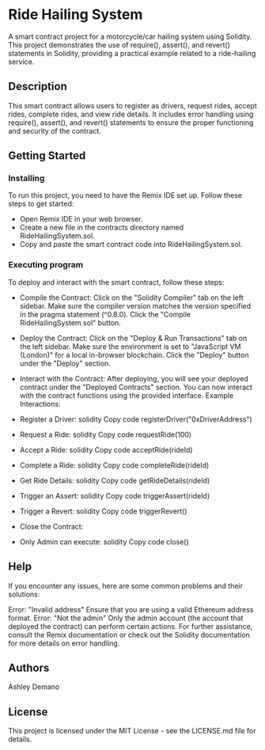# Ride Hailing System

A smart contract project for a motorcycle/car hailing system using Solidity. This project demonstrates the use of require(), assert(), and revert() statements in Solidity, providing a practical example related to a ride-hailing service.

## Description

This smart contract allows users to register as drivers, request rides, accept rides, complete rides, and view ride details. It includes error handling using require(), assert(), and revert() statements to ensure the proper functioning and security of the contract.

## Getting Started

### Installing

To run this project, you need to have the Remix IDE set up. Follow these steps to get started:

* Open Remix IDE in your web browser.
* Create a new file in the contracts directory named RideHailingSystem.sol.
* Copy and paste the smart contract code into RideHailingSystem.sol.

### Executing program

To deploy and interact with the smart contract, follow these steps:

* Compile the Contract:
Click on the "Solidity Compiler" tab on the left sidebar.
Make sure the compiler version matches the version specified in the pragma statement (^0.8.0).
Click the "Compile RideHailingSystem.sol" button.

* Deploy the Contract:
Click on the "Deploy & Run Transactions" tab on the left sidebar.
Make sure the environment is set to "JavaScript VM (London)" for a local in-browser blockchain.
Click the "Deploy" button under the "Deploy" section.

* Interact with the Contract:
After deploying, you will see your deployed contract under the "Deployed Contracts" section.
You can now interact with the contract functions using the provided interface.
Example Interactions:

* Register a Driver:
solidity
Copy code
registerDriver("0xDriverAddress")

* Request a Ride:
solidity
Copy code
requestRide(100)

* Accept a Ride:
solidity
Copy code
acceptRide(rideId)

* Complete a Ride:
solidity
Copy code
completeRide(rideId)

* Get Ride Details:
solidity
Copy code
getRideDetails(rideId)

* Trigger an Assert:
solidity
Copy code
triggerAssert(rideId)

* Trigger a Revert:
solidity
Copy code
triggerRevert()

* Close the Contract:
* Only Admin can execute:
solidity
Copy code
close()

## Help

If you encounter any issues, here are some common problems and their solutions:

Error: "Invalid address"
Ensure that you are using a valid Ethereum address format.
Error: "Not the admin"
Only the admin account (the account that deployed the contract) can perform certain actions.
For further assistance, consult the Remix documentation or check out the Solidity documentation for more details on error handling.

## Authors

Ashley Demano


## License

This project is licensed under the MIT License - see the LICENSE.md file for details.
